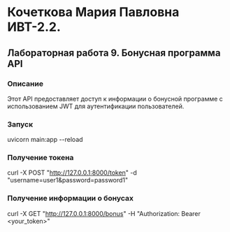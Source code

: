 # Кочеткова Мария Павловна ИВТ-2.2. 
## Лабораторная работа 9. Бонусная программа API

### Описание
Этот API предоставляет доступ к информации о бонусной программе с использованием JWT для аутентификации пользователей.

### Запуск
uvicorn main:app --reload

### Получение токена
curl -X POST "http://127.0.0.1:8000/token" -d "username=user1&password=password1"

### Получение информации о бонусах
curl -X GET "http://127.0.0.1:8000/bonus" -H "Authorization: Bearer <your_token>"
